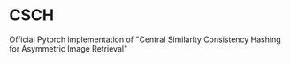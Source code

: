 # CSCH
Official Pytorch implementation of "Central Similarity Consistency Hashing for Asymmetric Image Retrieval"
